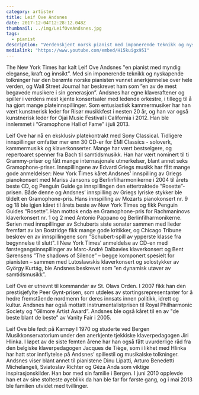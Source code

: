 ```yaml
---
category: artister
title: Leif Ove Andsnes
date: 2017-12-04T12:28:12.048Z
thumbnail: ../img/LeifOveAndsnes.jpg
tags:
  - pianist
description: "Verdenskjent norsk pianist med imponerende teknikk og nyskapende tolkninger. Digitalradioen Classic FM trekker frem Andsnes som en av de 50 viktigste pianister gjennom tidene."
medialink: "https://www.youtube.com/embed/H15kuigx95I"
---
```

The New York Times har kalt Leif Ove Andsnes "en pianist med myndig eleganse, kraft og innsikt”. Med sin imponerende teknikk og nyskapende tolkninger har den berømte norske pianisten vunnet anerkjennelse over hele verden, og Wall Street Journal har beskrevet ham som ”en av de mest begavede musikere i sin generasjon”. Andsnes har egne klaveraftener og spiller i verdens mest kjente konsertsaler med ledende orkestre, i tillegg til å ha gjort mange plateinnspillinger. Som entusiastisk kammermusiker har han vært kunstnerisk leder for Risør musikkfest i nesten 20 år, og han var også kunstnerisk leder for Ojai Music Festival i California i 2012. Han ble innlemmet i “Gramophone Hall of Fame” i juli 2013.

Leif Ove har nå en eksklusiv platekontrakt med Sony Classical. Tidligere innspillinger omfatter mer enn 30 CD-er for EMI Classics - soloverk, kammermusikk og klaverkonserter. Mange har vært bestselgere, og repertoaret spenner fra Bach til samtidsmusikk. Han har vært nominert til ti Grammy-priser og fått mange internasjonale utmerkelser, blant annet seks Gramophone-priser. Innspillingene av Edvard Griegs musikk har fått mange gode anmeldelser:  New York Times kåret Andsnes’ innspilling av Griegs pianokonsert med Mariss Jansons og Berlinfilharmonikerne i 2004 til årets beste CD, og Penguin Guide ga innspillingen den ettertraktede ”Rosette”-prisen. Både denne og Andsnes’ innspilling av Griegs lyriske stykker ble tildelt en Gramophone-pris. Hans innspilling av Mozarts pianokonsert nr. 9 og 18 ble igjen kåret til årets beste av New York Times og fikk Penguin Guides ”Rosette”. Han mottok enda en Gramophone-pris for Rachmaninovs klaverkonsert nr. 1 og 2 med Antonio Pappano og Berlinfilharmonikerne. Serien med innspillinger av Schuberts siste sonater sammen med lieder fremført av Ian Bostridge fikk mange gode kritikker, og Chicago Tribune beskrev en av innspillingene som "Schubert-spill av ypperste klasse fra begynnelse til slutt". I New York Times’ anmeldelse av CD-en med førstegangsinnspillinger av Marc-André Dalbavies klaverkonsert og Bent Sørensens ”The shadows of Silence” – begge komponert spesielt for pianisten – sammen med Lutoslawskis klaverkonsert og solostykker av György Kurtág, ble Andsnes beskrevet som ”en dynamisk utøver av samtidsmusikk”.

Leif Ove er utnevnt til kommandør av St. Olavs Orden. I 2007 fikk han den prestisjefylte Peer Gynt-prisen, som utdeles av stortingsrepresentanter for å hedre fremstående nordmenn for deres innsats innen politikk, idrett og kultur. Andsnes har også mottatt instrumentalistprisen til Royal Philharmonic Society og “Gilmore Artist Award”. Andsnes ble også kåret til en av "de beste blant de beste" av Vanity Fair i 2005.

Leif Ove ble født på Karmøy I 1970 og studerte ved Bergen Musikkonservatorium under den anerkjente tjekkiske klaverpedagogen Jiri Hlinka. I løpet av de siste femten årene har han også fått uvurderlige råd fra den belgiske klaverpedagogen Jacques de Tiège, som i likhet med Hlinka har hatt stor innflytelse på Andsnes’ spillestil og musikalske tolkninger. Andsnes viser blant annet til pianistene Dinu Lipatti, Arturo Benedetti Michelangeli, Sviatoslav Richter og Géza Anda som viktige inspirasjonskilder. Han bor med sin familie i Bergen. I juni 2010 opplevde han et av sine stolteste øyeblikk da han ble far for første gang, og i mai 2013 ble familien utvidet med tvillinger.
